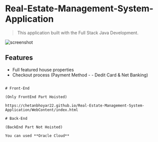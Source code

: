 # Real-Estate-Management-System-Application

> This application built with the Full Stack Java Development.

![screenshot](https://github.com/chetanbhoyar22/Real-Estate-Management-System-Application/blob/master/WebContent/images/Snap_REMSA.PNG)

## Features

- Full featured house properties  
- Checkout process (Payment Method - - Dedit Card & Net Banking)

```

# Front-End

(Only FrontEnd Part Hoisted)

https://chetanbhoyar22.github.io/Real-Estate-Management-System-Application/WebContent/index.html 

# Back-End 

(BackEnd Part Not Hoisted)

You can used **Oracle Cloud**
